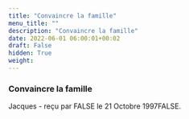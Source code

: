 ```yaml
---
title: "Convaincre la famille"
menu_title: ""
description: "Convaincre la famille"
date: 2022-06-01 06:00:01+00:02
draft: False
hidden: True
weight:
---
```

### Convaincre la famille

Jacques - reçu par FALSE le 21 Octobre 1997FALSE.



